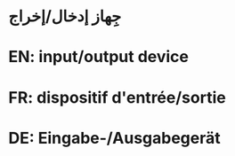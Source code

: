 # جِهاز إدخال/إخراج

# EN: input/output device

# FR: dispositif d'entrée/sortie

# DE: Eingabe-/Ausgabegerät
